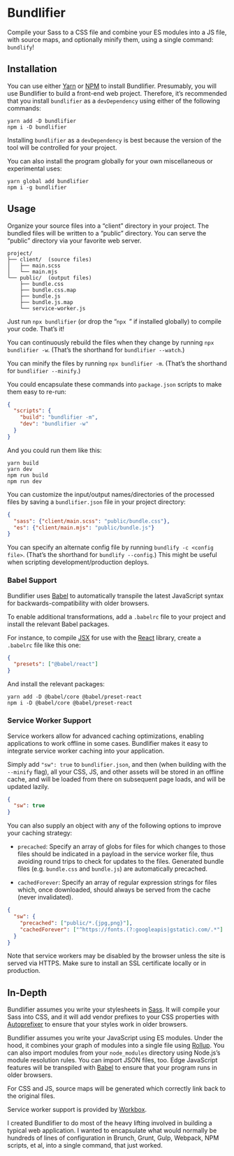 # Bundlifier

Compile your Sass to a CSS file and combine your ES modules into a JS file, with
source maps, and optionally minify them, using a single command: `bundlify`!

## Installation

You can use either [Yarn][] or [NPM][] to install Bundlifier.  Presumably, you
will use Bundlifier to build a front-end web project.  Therefore, it’s
recommended that you install `bundlifier` as a `devDependency` using either of
the following commands:

```
yarn add -D bundlifier
npm i -D bundlifier
```

Installing `bundlifier` as a `devDependency` is best because the version of the
tool will be controlled for your project.

You can also install the program globally for your own miscellaneous or
experimental uses:

```
yarn global add bundlifier
npm i -g bundlifier
```

[Yarn]: https://yarnpkg.com/
[NPM]: https://www.npmjs.com/get-npm

## Usage

Organize your source files into a “client” directory in your project.  The
bundled files will be written to a “public” directory.  You can serve the
“public” directory via your favorite web server.

```
project/
├── client/  (source files)
│   ├── main.scss
│   └── main.mjs
└── public/  (output files)
    ├── bundle.css
    ├── bundle.css.map
    ├── bundle.js
    ├── bundle.js.map
    └── service-worker.js
```

Just run `npx bundlifier` (or drop the “`npx `” if installed globally) to compile
your code.  That’s it!

You can continuously rebuild the files when they change by running `npx
bundlifier -w`.  (That’s the shorthand for `bundlifier --watch`.)

You can minify the files by running `npx bundlifier -m`.  (That’s the shorthand
for `bundlifier --minify`.)

You could encapsulate these commands into `package.json` scripts to make them
easy to re-run:

```json
{
  "scripts": {
    "build": "bundlifier -m",
    "dev": "bundlifier -w"
  }
}
```

And you could run them like this:

```
yarn build
yarn dev
npm run build
npm run dev
```

You can customize the input/output names/directories of the processed files by
saving a `bundlifier.json` file in your project directory:

```json
{
  "sass": {"client/main.scss": "public/bundle.css"},
  "es": {"client/main.mjs": "public/bundle.js"}
}
```

You can specify an alternate config file by running `bundlify -c <config file>`.
(That’s the shorthand for `bundlify --config`.)  This might be useful when
scripting development/production deploys.

### Babel Support

Bundlifier uses [Babel][] to automatically transpile the latest JavaScript
syntax for backwards-compatibility with older browsers.

To enable additional transformations, add a `.babelrc` file to your project and
install the relevant Babel packages.

For instance, to compile [JSX][] for use with the [React][] library, create a
`.babelrc` file like this one:

```json
{
  "presets": ["@babel/react"]
}
```

And install the relevant packages:

```
yarn add -D @babel/core @babel/preset-react
npm i -D @babel/core @babel/preset-react
```

[Babel]: https://babeljs.io/
[JSX]: https://reactjs.org/docs/introducing-jsx.html
[React]: https://reactjs.org/

### Service Worker Support

Service workers allow for advanced caching optimizations, enabling applications
to work offline in some cases.  Bundlifier makes it easy to integrate service
worker caching into your application.

Simply add `"sw": true` to `bundlifier.json`, and then (when building with the
`--minify` flag), all your CSS, JS, and other assets will be stored in an
offline cache, and will be loaded from there on subsequent page loads, and will
be updated lazily.

```json
{
  "sw": true
}
```

You can also supply an object with any of the following options to improve your
caching strategy:

- `precached`: Specify an array of globs for files for which changes to those
  files should be indicated in a payload in the service worker file, thus
  avoiding round trips to check for updates to the files.  Generated bundle
  files (e.g. `bundle.css` and `bundle.js`) are automatically precached.

- `cachedForever`: Specify an array of regular expression strings for files
  which, once downloaded, should always be served from the cache (never
  invalidated).

```json
{
  "sw": {
    "precached": ["public/*.{jpg,png}"],
    "cachedForever": ["^https://fonts.(?:googleapis|gstatic).com/.*"]
  }
}
```

Note that service workers may be disabled by the browser unless the site is
served via HTTPS.  Make sure to install an SSL certificate locally or in
production.

## In-Depth

Bundlifier assumes you write your stylesheets in [Sass][].  It will compile your
Sass into CSS, and it will add vendor prefixes to your CSS properties with
[Autoprefixer][] to ensure that your styles work in older browsers.

[Sass]: http://sass-lang.com/
[Autoprefixer]: https://github.com/postcss/autoprefixer

Bundlifier assumes you write your JavaScript using ES modules.  Under the hood,
it combines your graph of modules into a single file using [Rollup][].  You can
also import modules from your `node_modules` directory using Node.js’s module
resolution rules.  You can import JSON files, too.  Edge JavaScript features
will be transpiled with [Babel][] to ensure that your program runs in older
browsers.

[Rollup]: https://rollupjs.org/

For CSS and JS, source maps will be generated which correctly link back to the
original files.

Service worker support is provided by [Workbox][].

[Workbox]: https://developers.google.com/web/tools/workbox/

I created Bundlifier to do most of the heavy lifting involved in building a
typical web application.  I wanted to encapsulate what would normally be
hundreds of lines of configuration in Brunch, Grunt, Gulp, Webpack, NPM scripts,
et al, into a single command, that just worked.
